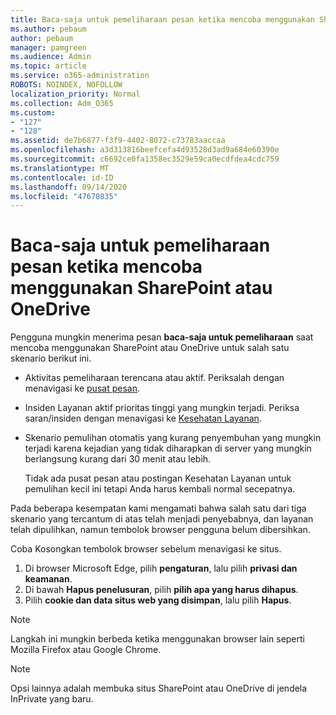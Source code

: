 ```yaml
---
title: Baca-saja untuk pemeliharaan pesan ketika mencoba menggunakan SharePoint atau OneDrive
ms.author: pebaum
author: pebaum
manager: pamgreen
ms.audience: Admin
ms.topic: article
ms.service: o365-administration
ROBOTS: NOINDEX, NOFOLLOW
localization_priority: Normal
ms.collection: Adm_O365
ms.custom:
- "127"
- "128"
ms.assetid: de7b6877-f3f9-4402-8072-c73783aaccaa
ms.openlocfilehash: a3d313816beefcefa4d93528d3ad9a684e60390e
ms.sourcegitcommit: c6692ce0fa1358ec3529e59ca0ecdfdea4cdc759
ms.translationtype: MT
ms.contentlocale: id-ID
ms.lasthandoff: 09/14/2020
ms.locfileid: "47670835"
---
```

# <a name="read-only-for-maintenance-message-when-attempting-to-use-sharepoint-or-onedrive"></a>Baca-saja untuk pemeliharaan pesan ketika mencoba menggunakan SharePoint atau OneDrive

Pengguna mungkin menerima pesan **baca-saja untuk pemeliharaan** saat mencoba menggunakan SharePoint atau OneDrive untuk salah satu skenario berikut ini. 

-   Aktivitas pemeliharaan terencana atau aktif.  Periksalah dengan menavigasi ke [pusat pesan](https://portal.office.com/adminportal/home#/messagecenter).
-   Insiden Layanan aktif prioritas tinggi yang mungkin terjadi. Periksa saran/insiden dengan menavigasi ke [Kesehatan Layanan](https://portal.office.com/adminportal/home#/servicehealth).
-   Skenario pemulihan otomatis yang kurang penyembuhan yang mungkin terjadi karena kejadian yang tidak diharapkan di server yang mungkin berlangsung kurang dari 30 menit atau lebih. 
    
    Tidak ada pusat pesan atau postingan Kesehatan Layanan untuk pemulihan kecil ini tetapi Anda harus kembali normal secepatnya.

Pada beberapa kesempatan kami mengamati bahwa salah satu dari tiga skenario yang tercantum di atas telah menjadi penyebabnya, dan layanan telah dipulihkan, namun tembolok browser pengguna belum dibersihkan.

Coba Kosongkan tembolok browser sebelum menavigasi ke situs.

1. Di browser Microsoft Edge, pilih **pengaturan**, lalu pilih **privasi dan keamanan**.
2. Di bawah **Hapus penelusuran**, pilih **pilih apa yang harus dihapus**.
3. Pilih **cookie dan data situs web yang disimpan**, lalu pilih **Hapus**.

>[!Note] 
> Langkah ini mungkin berbeda ketika menggunakan browser lain seperti Mozilla Firefox atau Google Chrome.

>[!Note] 
> Opsi lainnya adalah membuka situs SharePoint atau OneDrive di jendela InPrivate yang baru.